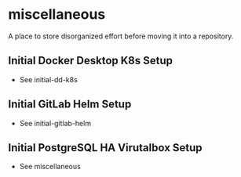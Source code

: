 # miscellaneous
A place to store disorganized effort before moving it into a repository.

## Initial Docker Desktop K8s Setup

- See initial-dd-k8s

## Initial GitLab Helm Setup

- See initial-gitlab-helm

## Initial PostgreSQL HA Virutalbox Setup

- See miscellaneous
